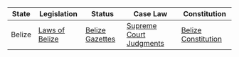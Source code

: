 | State | Legislation                        | Status                         | Case Law                     | Constitution                 |
|-------|------------------------------------|--------------------------------|------------------------------|------------------------------|
| Belize| [Laws of Belize](http://www.belizelaw.org/) | [Belize Gazettes](https://www.belizelaw.org/supreme_court/gazettes.html) | [Supreme Court Judgments](http://www.belizelaw.org/supreme_court/judgments.html) | [Belize Constitution](http://www.belizelaw.org/web/lawadmin/index3a3a.html?tp=constitution/) |